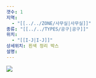 ```yaml
---
갯수: 1
지역:
  - "[[../../ZONE/사무실|사무실]]"
종류: "[[../../TYPES/공구|공구]]"
위치:
  - "[[I-J|I-J]]"
상세위치: 흰색 정리 박스
설명:
---
```


![](http://192.168.50.22/devices/240907_IMG_0037.jpg)
